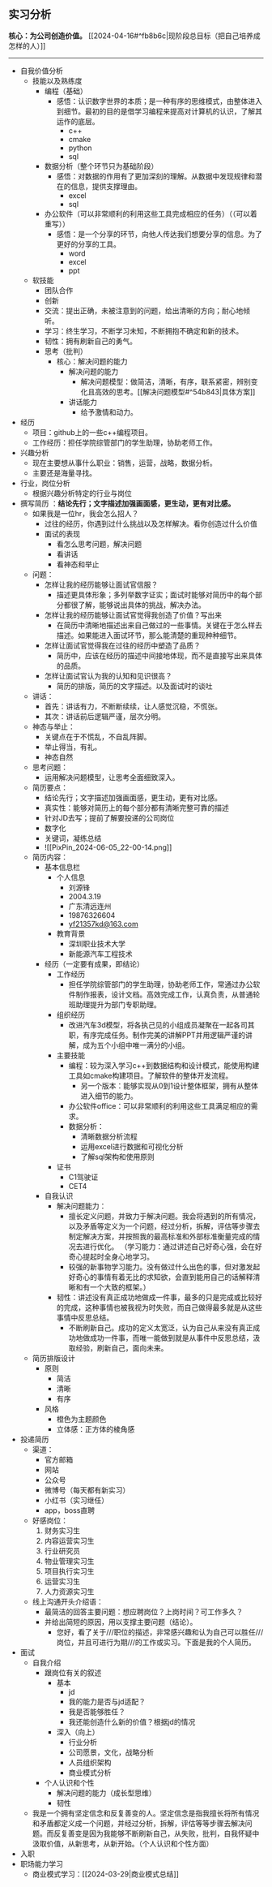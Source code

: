 
## 实习分析

**核心：为公司创造价值。** [[2024-04-16#^fb8b6c|现阶段总目标（把自己培养成怎样的人）]] 

---  

- 自我价值分析
	- 技能以及熟练度
		- 编程（基础）
			- 感悟：认识数字世界的本质；是一种有序的思维模式，由整体进入到细节。最初的目的是借学习编程来提高对计算机的认识，了解其运作的底层。
				- c++
				- cmake
				- python
				- sql
		- 数据分析（整个环节只为基础阶段）
			- 感悟：对数据的作用有了更加深刻的理解。从数据中发现规律和潜在的信息，提供支撑理由。
				- excel
				- sql
		- 办公软件（可以非常顺利的利用这些工具完成相应的任务）（（可以着重写））
			- 感悟：是一个分享的环节，向他人传达我们想要分享的信息。为了更好的分享的工具。
				- word
				- excel
				- ppt
	- 软技能
		- 团队合作
		- 创新
		- 交流：提出正确，未被注意到的问题，给出清晰的方向；耐心地倾听。
		- 学习：终生学习，不断学习未知，不断拥抱不确定和新的技术。
		- 韧性：拥有刷新自己的勇气。
		- 思考（批判）
			- 核心：解决问题的能力
				- 解决问题的能力
					- 解决问题模型：做简洁，清晰，有序，联系紧密，辨别变化且高效的思考。[[解决问题模型#^54b843|具体方案]] 
				- 讲话能力
					- 给予激情和动力。
- 经历
	- 项目：github上的一些c++编程项目。
	- 工作经历：担任学院综管部门的学生助理，协助老师工作。
- 兴趣分析
	- 现在主要想从事什么职业：销售，运营，战略，数据分析。
	- 主要还是海量寻找。
- 行业，岗位分析
	- 根据兴趣分析特定的行业与岗位
- 撰写简历 ：**结论先行；文字描述加强画面感，更生动，更有对比感。**
	- 如果我是一位hr，我会怎么招人？
		- 过往的经历，你遇到过什么挑战以及怎样解决。看你创造过什么价值
		- 面试的表现
			- 看怎么思考问题，解决问题
			- 看讲话
			- 看神态和举止
	- 问题：
		- 怎样让我的经历能够让面试官信服？
			- 描述更具体形象；多列举数字证实；面试时能够对简历中的每个部分都很了解，能够说出具体的挑战，解决办法。
		- 怎样让我的经历能够让面试官觉得我创造了价值？写出来
			- 在简历中清晰地描述出来自己做过的一些事情。关键在于怎么样去描述。如果能进入面试环节，那么能清楚的重现种种细节。 
		- 怎样让面试官觉得我在过往的经历中塑造了品质？
			- 简历中，应该在经历的描述中间接地体现，而不是直接写出来具体的品质。
		- 怎样让面试官认为我的认知和见识很高？
			- 简历的排版，简历的文字描述。以及面试时的谈吐
	- 讲话：
		- 首先：讲话有力，不断断续续，让人感觉沉稳，不慌张。
		- 其次：讲话前后逻辑严谨，层次分明。
	- 神态与举止：
		- 关键点在于不慌乱，不自乱阵脚。
		- 举止得当，有礼。
		- 神态自然
	- 思考问题：
		- 运用解决问题模型，让思考全面细致深入。
	- 简历要点：
		- 结论先行；文字描述加强画面感，更生动，更有对比感。
		- 真实性：能够对简历上的每个部分都有清晰完整可靠的描述
		- 针对JD去写；提前了解要投递的公司岗位
		- 数字化
		- 关键词，凝练总结
		- ![[PixPin_2024-06-05_22-00-14.png]]
	- 简历内容：
		- 基本信息栏
			- 个人信息 
				- 刘源锋
				- 2004.3.19
				- 广东清远连州
				- 19876326604
				- yf21357kd@163.com
			- 教育背景
				- 深圳职业技术大学
				- 新能源汽车工程技术
		- 经历（一定要有成果，即结论）
			- 工作经历
				- 担任学院综管部门的学生助理，协助老师工作，常通过办公软件制作报表，设计文档。高效完成工作，认真负责，从普通轮班助理提升为部门专职助理。
			- 组织经历
				- 改进汽车3d模型，将各执己见的小组成员凝聚在一起各司其职，有序完成任务。制作完美的讲解PPT并用逻辑严谨的讲解，成为五个小组中唯一满分的小组。
			- 主要技能
				- 编程：较为深入学习c++到数据结构和设计模式，能使用构建工具如cmake构建项目。了解软件的整体开发流程。
					- 另一个版本：能够实现从0到1设计整体框架，拥有从整体进入细节的能力。
				- 办公软件office：可以非常顺利的利用这些工具满足相应的需求。
				- 数据分析：
					- 清晰数据分析流程
					- 运用excel进行数据和可视化分析
					- 了解sql架构和使用原则
			- 证书
				- C1驾驶证
				- CET4
		- 自我认识
			- 解决问题能力：
				- 擅长定义问题，并致力于解决问题。我会将遇到的所有情况，以及矛盾等定义为一个问题，经过分析，拆解，评估等步骤去制定解决方案，并按照我的最高标准和外部标准衡量完成的情况去进行优化。
			（学习能力：通过讲述自己好奇心强，会在好奇心提起时全身心地学习。
				- 较强的新事物学习能力。没有做过什么出色的事，但对激发起好奇心的事情有着无比的求知欲，会直到能用自己的话解释清晰和有一个大致的框架。）
			- 韧性：讲述没有真正成功地做成一件事，最多的只是完成或比较好的完成，这种事情也被我视为时失败，而自己做得最多就是从这些事情中反思总结。
				- 不断刷新自己。成功的定义太宽泛，认为自己从来没有真正成功地做成功一件事，而唯一能做到就是从事件中反思总结，汲取经验，刷新自己，面向未来。
	- 简历排版设计
		- 原则
			- 简洁
			- 清晰
			- 有序
		- 风格
			- 橙色为主题颜色
			- 立体感：正方体的棱角感
- 投递简历
	- 渠道：
		- 官方邮箱
		- 网站
		- 公众号
		- 微博号（每天都有新实习）
		- 小红书（实习继任）
		- app，boss直聘
	- 好感岗位：
		1. 财务实习生
		2. 内容运营实习生
		3. 行业研究员
		4. 物业管理实习生
		5. 项目执行实习生
		6. 运营实习生
		7. 人力资源实习生
	- 线上沟通开头介绍语：
		- 最简洁的回答主要问题：想应聘岗位？上岗时间？可工作多久？
		- 并给出简短的原因，用以支撑主要问题（结论）。
			- 您好，看了关于///职位的描述，非常感兴趣和认为自己可以胜任///岗位，并且可进行为期///的工作或实习。下面是我的个人简历。
- 面试
	- 自我介绍
		- 跟岗位有关的叙述
			- 基本
				- jd
				- 我的能力是否与jd适配？
				- 我是否能够胜任？
				- 我还能创造什么新的价值？根据jd的情况
			- 深入（向上）
				- 行业分析
				- 公司愿景，文化，战略分析
				- 人员组织架构
				- 商业模式分析
		- 个人认识和个性
			- 解决问题的能力（成长型思维）
			- 韧性
	- 我是一个拥有坚定信念和反复善变的人。坚定信念是指我擅长将所有情况和矛盾都定义成一个问题，并经过分析，拆解，评估等等步骤去解决问题。而反复善变是因为我能够不断刷新自己，从失败，批判，自我怀疑中汲取价值，从新思考，从新开始。（个人认识和个性方面）
- 入职
- 职场能力学习
	- 商业模式学习：[[2024-03-29|商业模式总结]] 